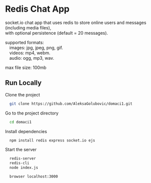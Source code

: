 
# Redis Chat App

socket.io chat app that uses redis to store online users and messages (including media files),  
with optional persistence (default = 20 messages).  

supported formats:  
&emsp;images: jpg, jpeg, png, gif.  
&emsp;videos: mp4, webm.  
&emsp;audio: ogg, mp3, wav.  

max file size: 100mb

## Run Locally

Clone the project

```bash
  git clone https://github.com/AleksaGolubovic/domaci1.git
```

Go to the project directory

```bash
  cd domaci1
```

Install dependencies

```bash
  npm install redis express socket.io ejs
```

Start the server

```bash
  redis-server
  redis-cli
  node index.js

  browser localhost:3000
```

